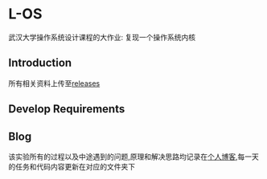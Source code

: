 # L-OS

武汉大学操作系统设计课程的大作业: 复现一个操作系统内核

## Introduction

所有相关资料上传至[releases](https://github.com/luzhixing12345/L-OS/releases/tag/v0.0.1)

## Develop Requirements

## Blog

该实验所有的过程以及中途遇到的问题,原理和解决思路均记录在[个人博客](https://luzhixing12345.github.io/tags/OS/),每一天的任务和代码内容更新在对应的文件夹下

